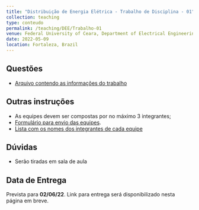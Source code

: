 ```yaml
---
title: "Distribuição de Energia Elétrica - Trabalho de Disciplina - 01"
collection: teaching
type: conteudo
permalink: /teaching/DEE/Trabalho-01
venue: Federal University of Ceara, Department of Electrical Engineering
date: 2022-05-09
location: Fortaleza, Brazil
---
```


## Questões
- [Arquivo contendo as informações do trabalho](https://drive.google.com/file/d/1vx-dIX8jSjA9WTyEc_4rbilIw9D6s_i3/view?usp=sharing)

## Outras instruções
- As equipes devem ser compostas por no máximo 3 integrantes;
- [Formulário para envio das equipes]().
- [Lista com os nomes dos integrantes de cada equipe]()

## Dúvidas
- Serão tiradas em sala de aula

## Data de Entrega
Prevista para **02/06/22**. Link para entrega será disponibilizado nesta página em breve.

